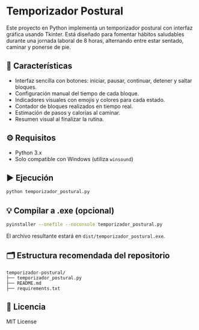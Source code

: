 # Temporizador Postural

Este proyecto en Python implementa un temporizador postural con interfaz gráfica usando Tkinter. Está diseñado para fomentar hábitos saludables durante una jornada laboral de 8 horas, alternando entre estar sentado, caminar y ponerse de pie.

## 🎯 Características
- Interfaz sencilla con botones: iniciar, pausar, continuar, detener y saltar bloques.
- Configuración manual del tiempo de cada bloque.
- Indicadores visuales con emojis y colores para cada estado.
- Contador de bloques realizados en tiempo real.
- Estimación de pasos y calorías al caminar.
- Resumen visual al finalizar la rutina.

## ⚙️ Requisitos
- Python 3.x
- Solo compatible con Windows (utiliza `winsound`)

## ▶️ Ejecución
```bash
python temporizador_postural.py
```

## 💡 Compilar a .exe (opcional)
```bash
pyinstaller --onefile --noconsole temporizador_postural.py
```

El archivo resultante estará en `dist/temporizador_postural.exe`.

## 🗂️ Estructura recomendada del repositorio
```
temporizador-postural/
├── temporizador_postural.py
├── README.md
├── requirements.txt
```

## 📄 Licencia
MIT License
